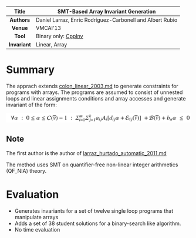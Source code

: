 | **Title**     | SMT-Based Array Invariant Generation                                                         |
|:-------------:|----------------------------------------------------------------------------------------------|
| **Authors**   | Daniel Larraz, Enric Rodríguez-Carbonell and Albert Rubio                                    |
| **Venue**     | VMCAI'13                                                                                     |
| **Tool**      | Binary only: [CppInv](www.lsi.upc.edu/~albert/cppinv-bin.tar.gz)                             |
| **Invariant** | Linear, Array                                                                                |




# Summary

The apprach extends [colon_linear_2003.md](colon_linear_2003.md) to generate 
constraints for programs with arrays.
The programs are assumed to consist of unnested loops and linear assignments
conditions and array accesses and generate invariant of the form:

![](invariant.png)

## Note 
The first author is the author of [larraz_hurtado_automatic_2011.md](larraz_hurtado_automatic_2011.md)

The method uses SMT on quantifier-free non-linear integer arithmetics (QF_NIA) theory.

# Evaluation 
- Generates invariants for a set of twelve single loop programs that manipulate arrays
- Adds a set of 38 student solutions for a binary-search like algorithm.
- No time evaluation
